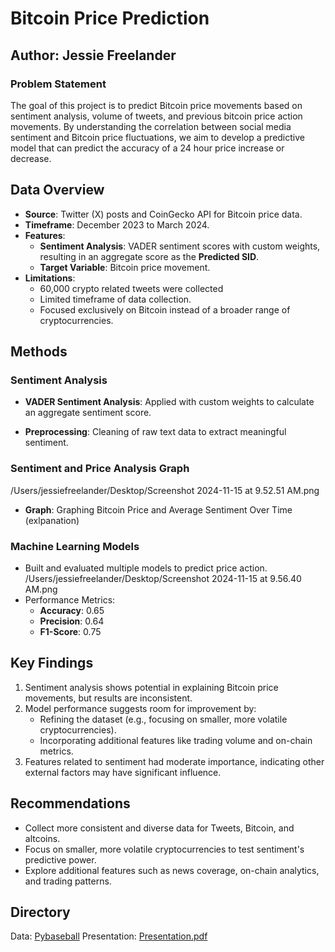 # Bitcoin Price Prediction

## Author: Jessie Freelander

### Problem Statement
The goal of this project is to predict Bitcoin price movements based on sentiment analysis, volume of tweets, and previous bitcoin price action movements. By understanding the correlation between social media sentiment and Bitcoin price fluctuations, we aim to develop a predictive model that can predict the accuracy of a 24 hour price increase or decrease.

## Data Overview
- **Source**: Twitter (X) posts and CoinGecko API for Bitcoin price data.
- **Timeframe**: December 2023 to March 2024.
- **Features**:
  - **Sentiment Analysis**: VADER sentiment scores with custom weights, resulting in an aggregate score as the **Predicted SID**.
  - **Target Variable**: Bitcoin price movement.
- **Limitations**:
  - 60,000 crypto related tweets were collected
  - Limited timeframe of data collection.
  - Focused exclusively on Bitcoin instead of a broader range of cryptocurrencies.


## Methods
### Sentiment Analysis
- **VADER Sentiment Analysis**: Applied with custom weights to calculate an aggregate sentiment score.

- **Preprocessing**: Cleaning of raw text data to extract meaningful sentiment.

### Sentiment and Price Analysis Graph 
/Users/jessiefreelander/Desktop/Screenshot 2024-11-15 at 9.52.51 AM.png
- **Graph**: Graphing Bitcoin Price and Average Sentiment Over Time (exlpanation)

### Machine Learning Models
- Built and evaluated multiple models to predict price action.
/Users/jessiefreelander/Desktop/Screenshot 2024-11-15 at 9.56.40 AM.png
- Performance Metrics:
  - **Accuracy**: 0.65
  - **Precision**: 0.64
  - **F1-Score**: 0.75


## Key Findings
1. Sentiment analysis shows potential in explaining Bitcoin price movements, but results are inconsistent.
2. Model performance suggests room for improvement by:
   - Refining the dataset (e.g., focusing on smaller, more volatile cryptocurrencies).
   - Incorporating additional features like trading volume and on-chain metrics.
3. Features related to sentiment had moderate importance, indicating other external factors may have significant influence.

## Recommendations
- Collect more consistent and diverse data for Tweets, Bitcoin, and altcoins.
- Focus on smaller, more volatile cryptocurrencies to test sentiment's predictive power.
- Explore additional features such as news coverage, on-chain analytics, and trading patterns.


## Directory
Data: [Pybaseball](https://pypi.org/project/pybaseball/2.0.0/)
Presentation: [Presentation.pdf](https://github.com/user-attachments/files/17546271/Presentation.pdf)